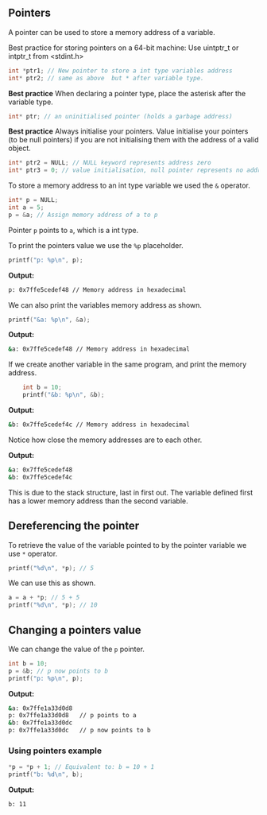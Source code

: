 ## Pointers

A pointer can be used to store a memory address of a variable.

Best practice for storing pointers on a 64-bit machine: Use uintptr_t or intptr_t from <stdint.h>

```c
int *ptr1; // New pointer to store a int type variables address
int* ptr2; // same as above  but * after variable type.
```
**Best practice**
When declaring a pointer type, place the asterisk after the variable type.
```c
int* ptr; // an uninitialised pointer (holds a garbage address)
```

**Best practice**
Always initialise your pointers. Value initialise your pointers (to be null pointers) if you are not initialising them with the address of a valid object.

```c
int* ptr2 = NULL; // NULL keyword represents address zero
int* ptr3 = 0; // value initialisation, null pointer represents no address or zero
```

To store a memory address to an int type variable we used the `&` operator.

```c
int* p = NULL;
int a = 5;
p = &a; // Assign memory address of a to p
```

Pointer `p` points to `a`, which is a int type.

To print the pointers value we use the `%p` placeholder.

```c
printf("p: %p\n", p);
```

**Output:**
```bash
p: 0x7ffe5cedef48 // Memory address in hexadecimal
```

We can also print the variables memory address as shown.

```c
printf("&a: %p\n", &a);
```

**Output:**
```bash
&a: 0x7ffe5cedef48 // Memory address in hexadecimal
```

If we create another variable in the same program, and print the memory address.

```c
    int b = 10;
    printf("&b: %p\n", &b);
```

**Output:**
```bash
&b: 0x7ffe5cedef4c // Memory address in hexadecimal
```

Notice how close the memory addresses are to each other.

**Output:**
```bash
&a: 0x7ffe5cedef48
&b: 0x7ffe5cedef4c
```

This is due to the stack structure, last in first out. The variable defined first has a lower memory address than the second variable.

## Dereferencing the pointer

To retrieve the value of the variable pointed to by the pointer variable we use `*` operator.

```c
printf("%d\n", *p); // 5
```

We can use this as shown.

```c
a = a + *p; // 5 + 5
printf("%d\n", *p); // 10
```

## Changing a pointers value
We can change the value of the `p` pointer.

```c
int b = 10;
p = &b; // p now points to b
printf("p: %p\n", p);
```

**Output:**
```bash
&a: 0x7ffe1a33d0d8
p: 0x7ffe1a33d0d8   // p points to a
&b: 0x7ffe1a33d0dc
p: 0x7ffe1a33d0dc   // p now points to b
```

### Using pointers example

```c
*p = *p + 1; // Equivalent to: b = 10 + 1
printf("b: %d\n", b);
```

**Output:**
```bash
b: 11
```
